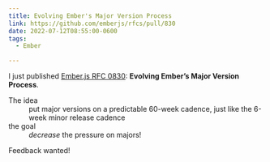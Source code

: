 ```yaml
---
title: Evolving Ember's Major Version Process
link: https://github.com/emberjs/rfcs/pull/830
date: 2022-07-12T08:55:00-0600
tags:
  - Ember

---
```


I just published [Ember.js RFC 0830]({{link}}): **Evolving Ember’s Major Version Process**.

<dl>
<dt>The idea</dt>
<dd>put major versions on a predictable 60-week cadence, just like the 6-week minor release cadence</dd>
<dt>the goal</dt>
<dd><em>decrease</em> the pressure on majors!</dd>
</dl>

Feedback wanted!
